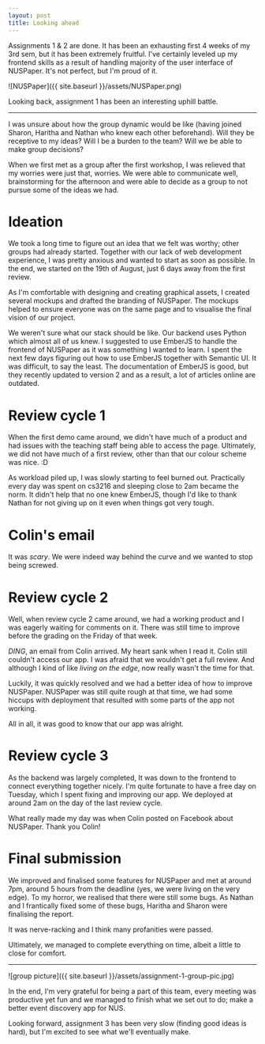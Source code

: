 ```yaml
---
layout: post
title: Looking ahead
---
```


Assignments 1 & 2 are done. It has been an exhausting first 4 weeks of my 3rd sem, but it has been extremely fruitful. I've certainly leveled up my frontend skills as a result of handling majority of the user interface of NUSPaper. It's not perfect, but I'm proud of it.

![NUSPaper]({{ site.baseurl }}/assets/NUSPaper.png)

Looking back, assignment 1 has been an interesting uphill battle.

---

I was unsure about how the group dynamic would be like (having joined Sharon, Haritha and Nathan who knew each other beforehand). Will they be receptive to my ideas? Will I be a burden to the team? Will we be able to make group decisions?

When we first met as a group after the first workshop, I was relieved that my worries were just that, worries. We were able to communicate well, brainstorming for the afternoon and were able to decide as a group to not pursue some of the ideas we had.

# Ideation
We took a long time to figure out an idea that we felt was worthy; other groups had already started. Together with our lack of web development experience, I was pretty anxious and wanted to start as soon as possible. In the end, we started on the 19th of August, just 6 days away from the first review.

As I'm comfortable with designing and creating graphical assets, I created several mockups and drafted the branding of NUSPaper. The mockups helped to ensure everyone was on the same page and to visualise the final vision of our project.

We weren't sure what our stack should be like. Our backend uses Python which almost all of us knew. I suggested to use EmberJS to handle the frontend of NUSPaper as it was something I wanted to learn. I spent the next few days figuring out how to use EmberJS together with Semantic UI. It was difficult, to say the least. The documentation of EmberJS is good, but they recently updated to version 2 and as a result, a lot of articles online are outdated.

# Review cycle 1
When the first demo came around, we didn't have much of a product and had issues with the teaching staff being able to access the page. Ultimately, we did not have much of a first review, other than that our colour scheme was nice. :D

As workload piled up, I was slowly starting to feel burned out. Practically every day was spent on cs3216 and sleeping close to 2am became the norm. It didn't help that no one knew EmberJS, though I'd like to thank Nathan for not giving up on it even when things got very tough.

# Colin's email
It was _scary_. We were indeed way behind the curve and we wanted to stop being screwed.

# Review cycle 2
Well, when review cycle 2 came around, we had a working product and I was eagerly waiting for comments on it. There was still time to improve before the grading on the Friday of that week.

*DING*, an email from Colin arrived. My heart sank when I read it. Colin still couldn't access our app. I was afraid that we wouldn't get a full review. And although I kind of like _living on the edge_, now really wasn't the time for that.

Luckily, it was quickly resolved and we had a better idea of how to improve NUSPaper. NUSPaper was still quite rough at that time, we had some hiccups with deployment that resulted with some parts of the app not working.

All in all, it was good to know that our app was alright.

# Review cycle 3
As the backend was largely completed, It was down to the frontend to connect everything together nicely. I'm quite fortunate to have a free day on Tuesday, which I spent fixing and improving our app. We deployed at around 2am on the day of the last review cycle.

What really made my day was when Colin posted on Facebook about NUSPaper. Thank you Colin!

# Final submission
We improved and finalised some features for NUSPaper and met at around 7pm, around 5 hours from the deadline (yes, we were living on the very edge). To my horror, we realised that there were still some bugs. As Nathan and I frantically fixed some of these bugs, Haritha and Sharon were finalising the report.

It was nerve-racking and I think many profanities were passed.

Ultimately, we managed to complete everything on time, albeit a little to close for comfort.

---

![group picture]({{ site.baseurl }}/assets/assignment-1-group-pic.jpg)


In the end, I'm very grateful for being a part of this team, every meeting was productive yet fun and we managed to finish what we set out to do; make a better event discovery app for NUS.

Looking forward, assignment 3 has been very slow (finding good ideas is hard), but I'm excited to see what we'll eventually make.





